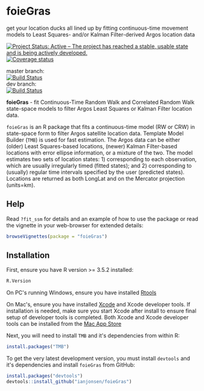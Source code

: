 # foieGras
get your location ducks all lined up by fitting continuous-time movement models to Least Squares- and/or Kalman Filter-derived Argos location data

[![Project Status: Active – The project has reached a stable, usable state and is being actively developed.](https://www.repostatus.org/badges/latest/active.svg)](https://www.repostatus.org/#active)  
[![Coverage status](https://codecov.io/gh/ianjonsen/foieGras/branch/master/graph/badge.svg)](https://codecov.io/github/ianjonsen/foieGras?branch=master)  

master branch:  
[![Build Status](https://travis-ci.org/ianjonsen/foieGras.svg?branch=master)](https://travis-ci.org/ianjonsen/foieGras)  
dev branch:  
[![Build Status](https://travis-ci.org/ianjonsen/foieGras.svg?branch=dev)](https://travis-ci.org/ianjonsen/foieGras)

**foieGras** - fit Continuous-Time Random Walk and Correlated Random Walk state-space models to filter Argos Least Squares or Kalman Filter location data. 

`foieGras` is an R package that fits a continuous-time model (RW or CRW) in state-space form to filter Argos satellite location data. Template Model Builder (`TMB`) is used for fast estimation. The Argos data can be either (older) Least Squares-based locations, (newer) Kalman Filter-based locations with error ellipse information, or a mixture of the two. The model estimates two sets of location states: 1) corresponding to each observation, which are usually irregularly timed (fitted states); and 2) corresponding to (usually) regular time intervals specified by the user (predicted states). Locations are returned as both LongLat and on the Mercator projection (units=km). 

## Help
Read `?fit_ssm` for details and an example of how to use the package or read the vignette in your web-browser for extended details:
```R
browseVignettes(package = "foieGras")
```

## Installation
First, ensure you have R version >= 3.5.2 installed:

```R
R.Version
```
On PC's running Windows, ensure you have installed [Rtools](https://cran.r-project.org/bin/windows/Rtools/) 

On Mac's, ensure you have installed [Xcode](https://developer.apple.com/xcode/) and Xcode developer tools. If installation is needed, make sure you start Xcode after install to ensure final setup of developer tools is completed. Both Xcode and Xcode developer tools can be installed from the [Mac App Store](https://itunes.apple.com/au/app/xcode/id497799835?mt=12)

Next, you will need to install `TMB` and it's dependencies from within R:
```R
install.packages("TMB")
```
To get the very latest development version, you must install `devtools` and it's dependencies and install `foieGras` from GitHub:

```R
install.packages("devtools")  
devtools::install_github("ianjonsen/foieGras")
```
